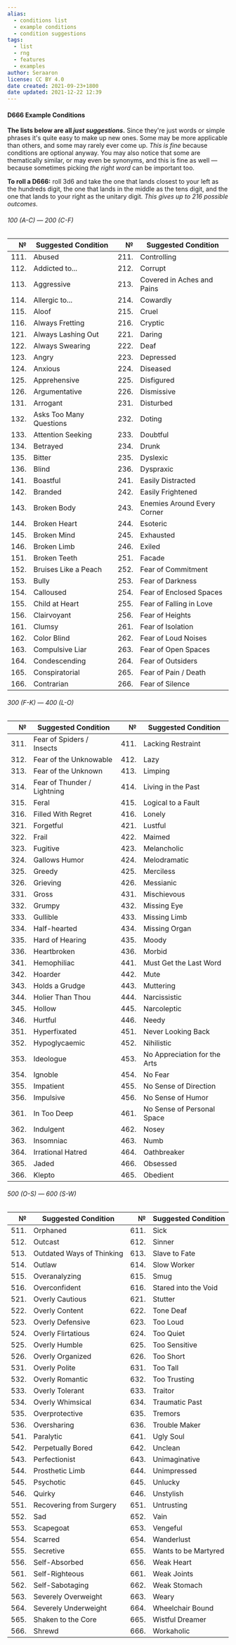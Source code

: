 ```yaml
---
alias:
  - conditions list
  - example conditions
  - condition suggestions
tags:
  - list
  - rng
  - features
  - examples
author: Seraaron
license: CC BY 4.0
date created: 2021-09-23+1800
date updated: 2021-12-22 12:39
---
```


#### D666 Example Conditions

**The lists below are all _just suggestions_.** Since they're just words or simple phrases it's quite easy to make up new ones. Some may be more applicable than others, and some may rarely ever come up. _This is fine_ because conditions are optional anyway. You may also notice that some are thematically similar, or may even be synonyms, and this is fine as well — because sometimes picking _the right word_ can be important too.

**To roll a D666:** roll 3d6 and take the one that lands closest to your left as the hundreds digit, the one that lands in the middle as the tens digit, and the one that lands to your right as the unitary digit. _This gives up to 216 possible outcomes._

###### 100 (A-C) — 200 (C-F)

|    № | Suggested Condition     |    № | Suggested Condition         |
| ---: | ----------------------- | ---: | --------------------------- |
| 111. | Abused                  | 211. | Controlling                 |
| 112. | Addicted to...          | 212. | Corrupt                     |
| 113. | Aggressive              | 213. | Covered in Aches and Pains  |
| 114. | Allergic to...          | 214. | Cowardly                    |
| 115. | Aloof                   | 215. | Cruel                       |
| 116. | Always Fretting         | 216. | Cryptic                     |
| 121. | Always Lashing Out      | 221. | Daring                      |
| 122. | Always Swearing         | 222. | Deaf                        |
| 123. | Angry                   | 223. | Depressed                   |
| 124. | Anxious                 | 224. | Diseased                    |
| 125. | Apprehensive            | 225. | Disfigured                  |
| 126. | Argumentative           | 226. | Dismissive                  |
| 131. | Arrogant                | 231. | Disturbed                   |
| 132. | Asks Too Many Questions | 232. | Doting                      |
| 133. | Attention Seeking       | 233. | Doubtful                    |
| 134. | Betrayed                | 234. | Drunk                       |
| 135. | Bitter                  | 235. | Dyslexic                    |
| 136. | Blind                   | 236. | Dyspraxic                   |
| 141. | Boastful                | 241. | Easily Distracted           |
| 142. | Branded                 | 242. | Easily Frightened           |
| 143. | Broken Body             | 243. | Enemies Around Every Corner |
| 144. | Broken Heart            | 244. | Esoteric                    |
| 145. | Broken Mind             | 245. | Exhausted                   |
| 146. | Broken Limb             | 246. | Exiled                      |
| 151. | Broken Teeth            | 251. | Facade                      |
| 152. | Bruises Like a Peach    | 252. | Fear of Commitment          |
| 153. | Bully                   | 253. | Fear of Darkness            |
| 154. | Calloused               | 254. | Fear of Enclosed Spaces     |
| 155. | Child at Heart          | 255. | Fear of Falling in Love     |
| 156. | Clairvoyant             | 256. | Fear of Heights             |
| 161. | Clumsy                  | 261. | Fear of Isolation           |
| 162. | Color Blind             | 262. | Fear of Loud Noises         |
| 163. | Compulsive Liar         | 263. | Fear of Open Spaces         |
| 164. | Condescending           | 264. | Fear of Outsiders           |
| 165. | Conspiratorial          | 265. | Fear of Pain / Death        |
| 166. | Contrarian              | 266. | Fear of Silence             |

###### 300 (F-K) — 400 (L-O)

|    № | Suggested Condition         |    № | Suggested Condition          |
| ---: | --------------------------- | ---: | ---------------------------- |
| 311. | Fear of Spiders / Insects   | 411. | Lacking Restraint            |
| 312. | Fear of the Unknowable      | 412. | Lazy                         |
| 313. | Fear of the Unknown         | 413. | Limping                      |
| 314. | Fear of Thunder / Lightning | 414. | Living in the Past           |
| 315. | Feral                       | 415. | Logical to a Fault           |
| 316. | Filled With Regret          | 416. | Lonely                       |
| 321. | Forgetful                   | 421. | Lustful                      |
| 322. | Frail                       | 422. | Maimed                       |
| 323. | Fugitive                    | 423. | Melancholic                  |
| 324. | Gallows Humor               | 424. | Melodramatic                 |
| 325. | Greedy                      | 425. | Merciless                    |
| 326. | Grieving                    | 426. | Messianic                    |
| 331. | Gross                       | 431. | Mischievous                  |
| 332. | Grumpy                      | 432. | Missing Eye                  |
| 333. | Gullible                    | 433. | Missing Limb                 |
| 334. | Half-hearted                | 434. | Missing Organ                |
| 335. | Hard of Hearing             | 435. | Moody                        |
| 336. | Heartbroken                 | 436. | Morbid                       |
| 341. | Hemophiliac                 | 441. | Must Get the Last Word       |
| 342. | Hoarder                     | 442. | Mute                         |
| 343. | Holds a Grudge              | 443. | Muttering                    |
| 344. | Holier Than Thou            | 444. | Narcissistic                 |
| 345. | Hollow                      | 445. | Narcoleptic                  |
| 346. | Hurtful                     | 446. | Needy                        |
| 351. | Hyperfixated                | 451. | Never Looking Back           |
| 352. | Hypoglycaemic               | 452. | Nihilistic                   |
| 353. | Ideologue                   | 453. | No Appreciation for the Arts |
| 354. | Ignoble                     | 454. | No Fear                      |
| 355. | Impatient                   | 455. | No Sense of Direction        |
| 356. | Impulsive                   | 456. | No Sense of Humor            |
| 361. | In Too Deep                 | 461. | No Sense of Personal Space   |
| 362. | Indulgent                   | 462. | Nosey                        |
| 363. | Insomniac                   | 463. | Numb                         |
| 364. | Irrational Hatred           | 464. | Oathbreaker                  |
| 365. | Jaded                       | 466. | Obsessed                     |
| 366. | Klepto                      | 465. | Obedient                     |

###### 500 (O-S) — 600 (S-W)

|    № | Suggested Condition       |    № | Suggested Condition  |
| ---: | ------------------------- | ---: | -------------------- |
| 511. | Orphaned                  | 611. | Sick                 |
| 512. | Outcast                   | 612. | Sinner               |
| 513. | Outdated Ways of Thinking | 613. | Slave to Fate        |
| 514. | Outlaw                    | 614. | Slow Worker          |
| 515. | Overanalyzing             | 615. | Smug                 |
| 516. | Overconfident             | 616. | Stared into the Void |
| 521. | Overly Cautious           | 621. | Stutter              |
| 522. | Overly Content            | 622. | Tone Deaf            |
| 523. | Overly Defensive          | 623. | Too Loud             |
| 524. | Overly Flirtatious        | 624. | Too Quiet            |
| 525. | Overly Humble             | 625. | Too Sensitive        |
| 526. | Overly Organized          | 626. | Too Short            |
| 531. | Overly Polite             | 631. | Too Tall             |
| 532. | Overly Romantic           | 632. | Too Trusting         |
| 533. | Overly Tolerant           | 633. | Traitor              |
| 534. | Overly Whimsical          | 634. | Traumatic Past       |
| 535. | Overprotective            | 635. | Tremors              |
| 536. | Oversharing               | 636. | Trouble Maker        |
| 541. | Paralytic                 | 641. | Ugly Soul            |
| 542. | Perpetually Bored         | 642. | Unclean              |
| 543. | Perfectionist             | 643. | Unimaginative        |
| 544. | Prosthetic Limb           | 644. | Unimpressed          |
| 545. | Psychotic                 | 645. | Unlucky              |
| 546. | Quirky                    | 646. | Unstylish            |
| 551. | Recovering from Surgery   | 651. | Untrusting           |
| 552. | Sad                       | 652. | Vain                 |
| 553. | Scapegoat                 | 653. | Vengeful             |
| 554. | Scarred                   | 654. | Wanderlust           |
| 555. | Secretive                 | 655. | Wants to be Martyred |
| 556. | Self-Absorbed             | 656. | Weak Heart           |
| 561. | Self-Righteous            | 661. | Weak Joints          |
| 562. | Self-Sabotaging           | 662. | Weak Stomach         |
| 563. | Severely Overweight       | 663. | Weary                |
| 564. | Severely Underweight      | 664. | Wheelchair Bound     |
| 565. | Shaken to the Core        | 665. | Wistful Dreamer      |
| 566. | Shrewd                    | 666. | Workaholic           |
